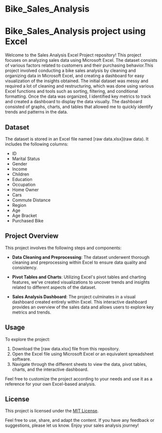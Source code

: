 # Bike_Sales_Analysis
# Bike_Sales_Analysis project using Excel

Welcome to the Sales Analysis Excel Project repository! This project focuses on analyzing sales data using Microsoft Excel. The dataset consists of various factors related to customers and their purchasing behavior.This project involved conducting a bike sales analysis by cleaning and organizing data in Microsoft Excel, and creating a dashboard for easy visualization of the insights obtained. The initial dataset was messy and required a lot of cleaning and restructuring, which was done using various Excel functions and tools such as sorting, filtering, and conditional formatting. Once the data was organized, I identified key metrics to track and created a dashboard to display the data visually. The dashboard consisted of graphs, charts, and tables that allowed me to quickly identify trends and patterns in the data.

## Dataset

The dataset is stored in an Excel file named [raw data.xlsx](raw data). It includes the following columns:

- ID
- Marital Status
- Gender
- Income
- Children
- Education
- Occupation
- Home Owner
- Cars
- Commute Distance
- Region
- Age
- Age Bracket
- Purchased Bike

## Project Overview

This project involves the following steps and components:

- **Data Cleaning and Preprocessing**: The dataset underwent thorough cleaning and preprocessing within Excel to ensure data quality and consistency.

- **Pivot Tables and Charts**: Utilizing Excel's pivot tables and charting features, we've created visualizations to uncover trends and insights related to different aspects of the dataset.

- **Sales Analysis Dashboard**: The project culminates in a visual dashboard created entirely within Excel. This interactive dashboard provides an overview of the sales data and allows users to explore key metrics and trends.

## Usage

To explore the project:

1. Download the [raw data.xlsx] file from this repository.
2. Open the Excel file using Microsoft Excel or an equivalent spreadsheet software.
3. Navigate through the different sheets to view the data, pivot tables, charts, and the interactive dashboard.

Feel free to customize the project according to your needs and use it as a reference for your own Excel-based analysis.

## License

This project is licensed under the [MIT License](LICENSE).

Feel free to use, share, and adapt the content. If you have any feedback or suggestions, please let us know. Enjoy your sales analysis journey!
